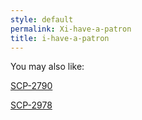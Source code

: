 ```yaml
---
style: default
permalink: Xi-have-a-patron
title: i-have-a-patron
---
```

You may also like:

[SCP-2790](http://scp-wiki.net/scp-2790)

[SCP-2978](http://scp-wiki.net/scp-2978)
